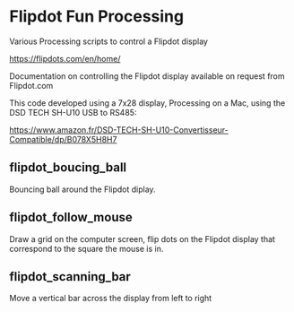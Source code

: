 # Flipdot Fun Processing

Various Processing scripts to control a Flipdot display

https://flipdots.com/en/home/

Documentation on controlling the Flipdot display available on request from Flipdot.com

This code developed using a 7x28 display, Processing on a Mac, using the DSD TECH SH-U10 USB to RS485:

https://www.amazon.fr/DSD-TECH-SH-U10-Convertisseur-Compatible/dp/B078X5H8H7

## flipdot_boucing_ball
Bouncing ball around the Flipdot diplay.

## flipdot_follow_mouse
Draw a grid on the computer screen, flip dots on the Flipdot display that correspond to the square the mouse is in.

## flipdot_scanning_bar
Move a vertical bar across the display from left to right
